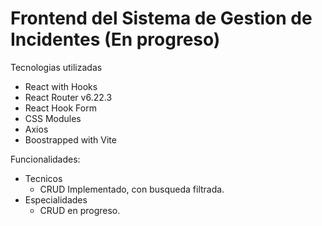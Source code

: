 # Frontend del Sistema de Gestion de Incidentes (En progreso)

Tecnologias utilizadas
- React with Hooks
- React Router v6.22.3
- React Hook Form
- CSS Modules
- Axios
- Boostrapped with Vite

Funcionalidades:

- Tecnicos
  - CRUD Implementado, con busqueda filtrada.
- Especialidades
  - CRUD en progreso. 

